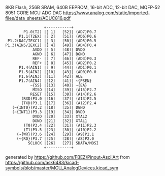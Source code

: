 8KB Flash, 256B SRAM, 640B EEPROM, 16-bit ADC, 12-bit DAC, MQFP-52
8051 CORE MCU ADC DAC
https://www.analog.com/static/imported-files/data_sheets/ADUC816.pdf


	                 +-----------+
	        P1.0(T2) |[ 1]   [52]| (AD7)P0.7
	      P1.1(T2EX) |[ 2]   [51]| (AD6)P0.6
	 P1.2(DAC/IEXC1) |[ 3]   [50]| (AD5)P0.5
	P1.3(AIN5/IEXC2) |[ 4]   [49]| (AD4)P0.4
	            AVDD |[ 5]   [48]| DVDD
	            AGND |[ 6]   [47]| DGND
	            REF- |[ 7]   [46]| (AD3)P0.3
	            REF+ |[ 8]   [45]| (AD2)P0.2
	      P1.4(AIN1) |[ 9]   [44]| (AD1)P0.1
	      P1.5(AIN2) |[10]   [43]| (AD0)P0.0
	      P1.6(AIN3) |[11]   [42]| ALE
	      P1.7(AIN4) |[12]   [41]| ~{PSEN}
	           ~{SS} |[13]   [40]| ~{EA}
	            MISO |[14]   [39]| (A15)P2.7
	           RESET |[15]   [38]| (A14)P2.6
	       (RXD)P3.0 |[16]   [37]| (A13)P2.5
	       (TXD)P3.1 |[17]   [36]| (A12)P2.4
	   (~{INT0})P3.2 |[18]   [35]| DGND
	   (~{INT1})P3.3 |[19]   [34]| DVDD
	            DVDD |[20]   [33]| XTAL2
	            DGND |[21]   [32]| XTAL1
	        (T0)P3.4 |[22]   [31]| (A11)P2.3
	        (T1)P3.5 |[23]   [30]| (A10)P2.2
	     (~{WR})P3.6 |[24]   [29]| (A9)P2.1
	     (~{RD})P3.7 |[25]   [28]| (A8)P2.0
	          SCLOCK |[26]   [27]| SDATA/MOSI
	                 +-----------+


generated by https://github.com/FBEZ/Pinout-AsciiArt from https://github.com/ask6483/kicad-symbols/blob/master/MCU_AnalogDevices.kicad_sym